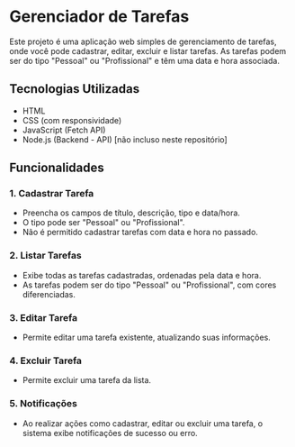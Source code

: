 # Gerenciador de Tarefas

Este projeto é uma aplicação web simples de gerenciamento de tarefas, onde você pode cadastrar, editar, excluir e listar tarefas. As tarefas podem ser do tipo "Pessoal" ou "Profissional" e têm uma data e hora associada.

## Tecnologias Utilizadas

- HTML
- CSS (com responsividade)
- JavaScript (Fetch API)
- Node.js (Backend - API) [não incluso neste repositório]

## Funcionalidades

### 1. **Cadastrar Tarefa**
- Preencha os campos de título, descrição, tipo e data/hora.
- O tipo pode ser "Pessoal" ou "Profissional".
- Não é permitido cadastrar tarefas com data e hora no passado.

### 2. **Listar Tarefas**
- Exibe todas as tarefas cadastradas, ordenadas pela data e hora.
- As tarefas podem ser do tipo "Pessoal" ou "Profissional", com cores diferenciadas.
  
### 3. **Editar Tarefa**
- Permite editar uma tarefa existente, atualizando suas informações.

### 4. **Excluir Tarefa**
- Permite excluir uma tarefa da lista.

### 5. **Notificações**
- Ao realizar ações como cadastrar, editar ou excluir uma tarefa, o sistema exibe notificações de sucesso ou erro.